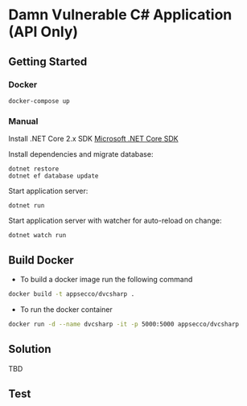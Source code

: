 # Damn Vulnerable C# Application (API Only)

## Getting Started

### Docker

```
docker-compose up
```

### Manual

Install .NET Core 2.x SDK
[Microsoft .NET Core SDK](https://www.microsoft.com/net/download/macos)

Install dependencies and migrate database:

```
dotnet restore
dotnet ef database update
```

Start application server:

```
dotnet run
```

Start application server with watcher for auto-reload on change:

```
dotnet watch run
```

## Build Docker

* To build a docker image run the following command

```bash
docker build -t appsecco/dvcsharp .
```

* To run the docker container

```bash
docker run -d --name dvcsharp -it -p 5000:5000 appsecco/dvcsharp
```

## Solution

TBD
## Test

